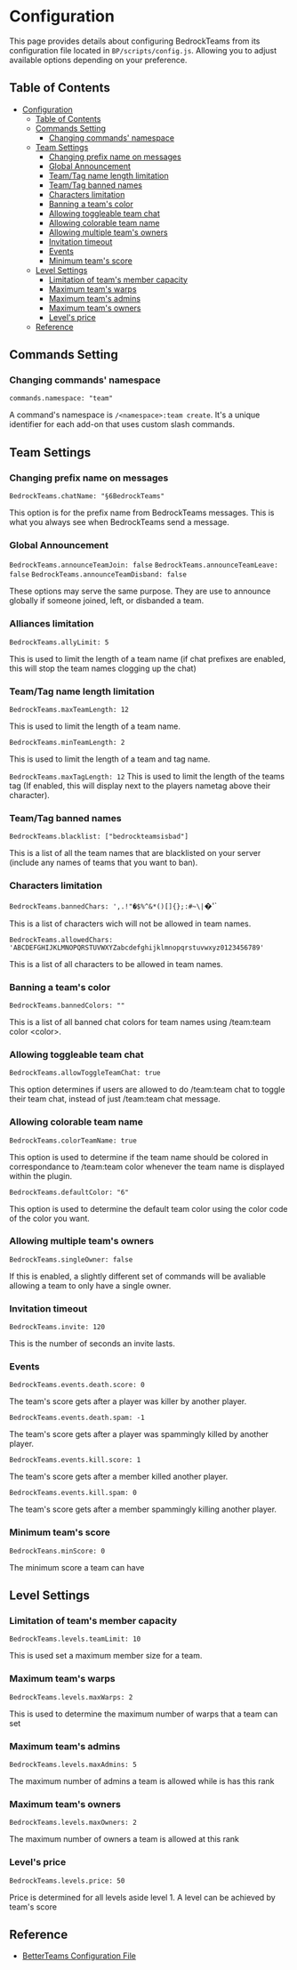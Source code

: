 # Configuration
This page provides details about configuring BedrockTeams from its configuration file located in `BP/scripts/config.js`. Allowing you to adjust available options depending on your preference.

## Table of Contents
- [Configuration](#configuration)
  - [Table of Contents](#table-of-contents)
  - [Commands Setting](#commands-setting)
    - [Changing commands' namespace](#changing-commands-namespace)
  - [Team Settings](#team-settings)
    - [Changing prefix name on messages](#changing-prefix-name-on-messages)
    - [Global Announcement](#global-announcement)
    - [Team/Tag name length limitation](#teamtag-name-length-limitation)
    - [Team/Tag banned names](#teamtag-banned-names)
    - [Characters limitation](#characters-limitation)
    - [Banning a team's color](#banning-a-teams-color)
    - [Allowing toggleable team chat](#allowing-toggleable-team-chat)
    - [Allowing colorable team name](#allowing-colorable-team-name)
    - [Allowing multiple team's owners](#allowing-multiple-teams-owners)
    - [Invitation timeout](#invitation-timeout)
    - [Events](#events)
    - [Minimum team's score](#minimum-teams-score)
  - [Level Settings](#level-settings)
    - [Limitation of team's member capacity](#limitation-of-teams-member-capacity)
    - [Maximum team's warps](#maximum-teams-warps)
    - [Maximum team's admins](#maximum-teams-admins)
    - [Maximum team's owners](#maximum-teams-owners)
    - [Level's price](#levels-price)
  - [Reference](#reference)

## Commands Setting
### Changing commands' namespace
`commands.namespace: "team"`

A command's namespace is `/<namespace>:team create`. It's a unique identifier for each add-on that uses custom slash commands.

## Team Settings
### Changing prefix name on messages
`BedrockTeams.chatName: "§6BedrockTeams"`

This option is for the prefix name from BedrockTeams messages. This is what you always see when BedrockTeams send a message.

### Global Announcement
`BedrockTeams.announceTeamJoin: false`
`BedrockTeams.announceTeamLeave: false`
`BedrockTeams.announceTeamDisband: false`

These options may serve the same purpose. They are use to announce globally if someone joined, left, or disbanded a team.

### Alliances limitation
`BedrockTeams.allyLimit: 5`

This is used to limit the length of a team name (if chat prefixes are enabled, this will stop the team names clogging up the chat)

### Team/Tag name length limitation
`BedrockTeams.maxTeamLength: 12`

This is used to limit the length of a team name.

`BedrockTeams.minTeamLength: 2`

This is used to limit the length of a team and tag name.

`BedrockTeams.maxTagLength: 12`
This is used to limit the length of the teams tag (If enabled, this will display next to the players nametag above their character).

### Team/Tag banned names
`BedrockTeams.blacklist: ["bedrockteamsisbad"]`

This is a list of all the team names that are blacklisted on your server (include any names of teams that you want to ban).

### Characters limitation
`BedrockTeams.bannedChars: ',.!"�$%^&*()[]{};:#~\|`�'`

This is a list of characters wich will not be allowed in team names.

`BedrockTeams.allowedChars: 'ABCDEFGHIJKLMNOPQRSTUVWXYZabcdefghijklmnopqrstuvwxyz0123456789'`

This is a list of all characters to be allowed in team names.

### Banning a team's color
`BedrockTeams.bannedColors: ""`

This is a list of all banned chat colors for team names using /team:team color \<color\>.

### Allowing toggleable team chat
`BedrockTeams.allowToggleTeamChat: true`

This option determines if users are allowed to do /team:team chat to toggle their team chat, instead of just /team:team chat message.

### Allowing colorable team name
`BedrockTeams.colorTeamName: true`

This option is used to determine if the team name should be colored in correspondance to /team:team color whenever the team name is displayed within the plugin.

`BedrockTeams.defaultColor: "6"`

This option is used to determine the default team color using the color code of the color you want.

### Allowing multiple team's owners
`BedrockTeams.singleOwner: false`

If this is enabled, a slightly different set of commands will be avaliable allowing a team to only have a single owner.

### Invitation timeout
`BedrockTeams.invite: 120`

This is the number of seconds an invite lasts.

### Events
`BedrockTeams.events.death.score: 0`

The team's score gets after a player was killer by another player.

`BedrockTeams.events.death.spam: -1`

The team's score gets after a player was spammingly killed by another player.

`BedrockTeams.events.kill.score: 1`

The team's score gets after a member killed another player.

`BedrockTeams.events.kill.spam: 0`

The team's score gets after a member spammingly killing another player.

### Minimum team's score
`BedrockTeans.minScore: 0`

The minimum score a team can have

## Level Settings
### Limitation of team's member capacity
`BedrockTeams.levels.teamLimit: 10`

This is used set a maximum member size for a team.

### Maximum team's warps
`BedrockTeams.levels.maxWarps: 2`

This is used to determine the maximum number of warps that a team can set

### Maximum team's admins
`BedrockTeams.levels.maxAdmins: 5`

The maximum number of admins a team is allowed while is has this rank

### Maximum team's owners
`BedrockTeams.levels.maxOwners: 2`

The maximum number of owners a team is allowed at this rank

### Level's price
`BedrockTeams.levels.price: 50`

Price is determined for all levels aside level 1. A level can be achieved by team's score

## Reference
- [BetterTeams Configuration File](https://github.com/booksaw/BetterTeams/blob/master/src%2Fmain%2Fresources%2Fconfig.yml)
